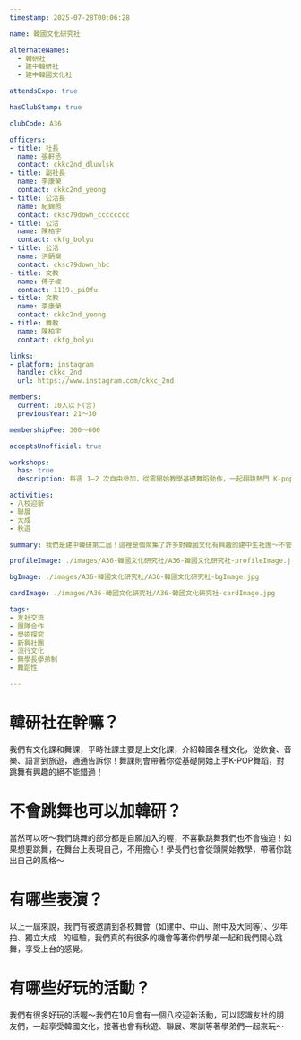 ```yaml
---
timestamp: 2025-07-28T00:06:28

name: 韓國文化研究社

alternateNames:
  - 韓研社
  - 建中韓研社
  - 建中韓國文化社

attendsExpo: true

hasClubStamp: true

clubCode: A36

officers:
- title: 社長
  name: 張軒丞
  contact: ckkc2nd_dluwlsk
- title: 副社長
  name: 李康榮
  contact: ckkc2nd_yeong
- title: 公活長
  name: 紀錦照
  contact: cksc79down_cccccccc
- title: 公活
  name: 陳柏宇
  contact: ckfg_bolyu
- title: 公活
  name: 洪鈵椉
  contact: cksc79down_hbc
- title: 文教
  name: 傅子峻
  contact: 1119._pi0fu
- title: 文教
  name: 李康榮
  contact: ckkc2nd_yeong
- title: 舞教
  name: 陳柏宇
  contact: ckfg_bolyu

links:
- platform: instagram
  handle: ckkc_2nd
  url: https://www.instagram.com/ckkc_2nd

members:
  current: 10人以下(含)
  previousYear: 21～30

membershipFee: 300～600

acceptsUnofficial: true

workshops:
  has: true
  description: 每週 1–2 次自由參加，從零開始教學基礎舞蹈動作，一起翻跳熱門 K-pop 💃，不論是新手還是有舞蹈經驗，都歡迎加入一起練習❕

activities:
- 八校迎新
- 聯展
- 大成
- 秋遊

summary: 我們是建中韓研第二屆！這裡是個聚集了許多對韓國文化有興趣的建中生社團～不管是喜歡k-pop還是對於其他韓國語言、飲食、旅遊有興趣的同學，都歡迎和我們一起探索韓國文化！

profileImage: ./images/A36-韓國文化研究社/A36-韓國文化研究社-profileImage.jpg

bgImage: ./images/A36-韓國文化研究社/A36-韓國文化研究社-bgImage.jpg

cardImage: ./images/A36-韓國文化研究社/A36-韓國文化研究社-cardImage.jpg

tags:
- 友社交流
- 團隊合作
- 學術探究
- 新興社團
- 流行文化
- 無學長學弟制
- 舞蹈性

---
```


# 韓研社在幹嘛？
我們有文化課和舞課，平時社課主要是上文化課，介紹韓國各種文化，從飲食、音樂、語言到旅遊，通通告訴你！舞課則會帶著你從基礎開始上手K-POP舞蹈，對跳舞有興趣的絕不能錯過！

# 不會跳舞也可以加韓研？
當然可以呀～我們跳舞的部分都是自願加入的喔，不喜歡跳舞我們也不會強迫！如果想要跳舞，在舞台上表現自己，不用擔心！學長們也會從頭開始教學，帶著你跳出自己的風格～

# 有哪些表演？
以上一屆來說，我們有被邀請到各校舞會（如建中、中山、附中及大同等）、少年拍、獨立大成…的經驗，我們真的有很多的機會等著你們學弟一起和我們開心跳舞，享受上台的感覺。

# 有哪些好玩的活動？
我們有很多好玩的活喔～我們在10月會有一個八校迎新活動，可以認識友社的朋友們，一起享受韓國文化，接著也會有秋遊、聯展、寒訓等著學弟們一起來玩～
